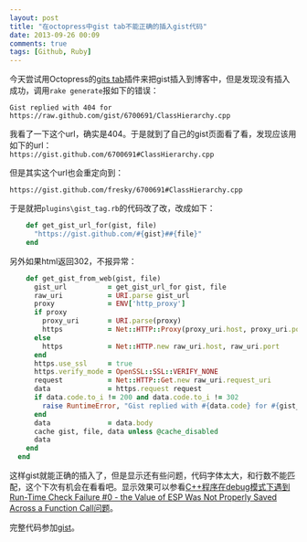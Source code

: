 ```yaml
---
layout: post
title: "在octopress中gist tab不能正确的插入gist代码"
date: 2013-09-26 00:09
comments: true
tags: [Github, Ruby]
---
```


今天尝试用Octopress的[gits tab](http://octopress.org/docs/plugins/gist-tag/)插件来把gist插入到博客中，但是发现没有插入成功，调用```rake generate```报如下的错误：

`Gist replied with 404 for https://raw.github.com/gist/6700691/ClassHierarchy.cpp`

我看了一下这个url，确实是404。于是就到了自己的gist页面看了看，发现应该用如下的url：  
`https://gist.github.com/6700691#ClassHierarchy.cpp`

但是其实这个url也会重定向到：

`https://gist.github.com/fresky/6700691#ClassHierarchy.cpp`

于是就把`plugins\gist_tag.rb`的代码改了改，改成如下：

```ruby
    def get_gist_url_for(gist, file)
      "https://gist.github.com/#{gist}##{file}"
    end
```

另外如果html返回302，不报异常：

```ruby
    def get_gist_from_web(gist, file)
      gist_url          = get_gist_url_for gist, file
      raw_uri           = URI.parse gist_url
      proxy             = ENV['http_proxy']
      if proxy
        proxy_uri       = URI.parse(proxy)
        https           = Net::HTTP::Proxy(proxy_uri.host, proxy_uri.port).new raw_uri.host, raw_uri.port
      else
        https           = Net::HTTP.new raw_uri.host, raw_uri.port
      end
      https.use_ssl     = true
      https.verify_mode = OpenSSL::SSL::VERIFY_NONE
      request           = Net::HTTP::Get.new raw_uri.request_uri
      data              = https.request request
      if data.code.to_i != 200 and data.code.to_i != 302
        raise RuntimeError, "Gist replied with #{data.code} for #{gist_url}"
      end
      data              = data.body
      cache gist, file, data unless @cache_disabled
      data
    end
  end
```

这样gist就能正确的插入了，但是显示还有些问题，代码字体太大，和行数不能匹配，这个下次有机会在看看吧。显示效果可以参看[C++程序在debug模式下遇到Run-Time Check Failure #0 - the Value of ESP Was Not Properly Saved Across a Function Call问题](/2013/09/11/why-have-Run-Time-Check-Failure-0-The-value-of-ESP-was-not-properly-saved-across-a-function-call-error/)。

完整代码参加[gist](https://gist.github.com/fresky/6702098)。
